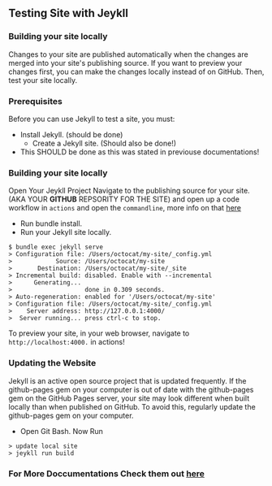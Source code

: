 ## Testing Site with Jeykll

### Building your site locally
Changes to your site are published automatically when the changes are merged into your site's publishing source. If you want to preview your changes first, you can make the changes locally instead of on GitHub. Then, test your site locally.

### Prerequisites
Before you can use Jekyll to test a site, you must:

- Install Jekyll. (should be done)
    - Create a Jekyll site. (Should also be done!)
- This SHOULD be done as this was stated in previouse documentations!

### Building your site locally
Open Your Jeykll Project
Navigate to the publishing source for your site. (AKA YOUR **GITHUB** REPSORITY FOR THE SITE)
and open up a code workflow in `actions` and open the `commandline`, more info on that [here]()
- Run bundle install.
- Run your Jekyll site locally.
```
$ bundle exec jekyll serve
> Configuration file: /Users/octocat/my-site/_config.yml
>            Source: /Users/octocat/my-site
>       Destination: /Users/octocat/my-site/_site
> Incremental build: disabled. Enable with --incremental
>      Generating...
>                    done in 0.309 seconds.
> Auto-regeneration: enabled for '/Users/octocat/my-site'
> Configuration file: /Users/octocat/my-site/_config.yml
>    Server address: http://127.0.0.1:4000/
>  Server running... press ctrl-c to stop.
```
To preview your site, in your web browser, navigate to ``http://localhost:4000.`` in actions!

### Updating the Website
Jekyll is an active open source project that is updated frequently. If the github-pages gem on your computer is out of date with the github-pages gem on the GitHub Pages server, your site may look different when built locally than when published on GitHub. To avoid this, regularly update the github-pages gem on your computer.

- Open Git Bash.
Now Run
```
> update local site
> jeykll run build
```

### For More Doccumentations Check them out [here](https://kadedevteam.github.io/Documentations/)
